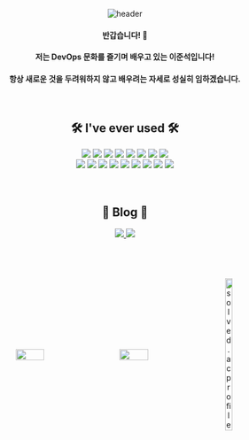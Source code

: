 <div align="center">
  
  ![header](https://capsule-render.vercel.app/api?type=waving&color=gradient&customColorList=6,12,24&text=Welcome%20to%20Junnn0021's%20GitHub%20😀&animation=twinkling&fontSize=48&fontAlignY=30&fontAlign=50&height=160)
  
  #### 반갑습니다! 🙌
  #### 저는 DevOps 문화를 즐기며 배우고 있는 이준석입니다!
  #### 항상 새로운 것을 두려워하지 않고 배우려는 자세로 성실히 임하겠습니다.
  
  <br>
  
  ## 🛠 I've ever used 🛠
  <img src="https://img.shields.io/badge/AWS-232F3E?style=stylefor-the-badge&logo=Amazon AWS&logoColor=FAFAFA"/>
  <img src="https://img.shields.io/badge/GCP-4285F4?stylefor-the-badge&logo=Google Cloud&logoColor=FAFAFA"/>
  <img src="https://img.shields.io/badge/Apache-D22128?stylefor-the-badge&logo=Apache&logoColor=FAFAFA"/>
  <img src="https://img.shields.io/badge/Docker-2496ED?style=stylefor-the-badge&logo=Docker&logoColor=FAFAFA"/>
  <img src="https://img.shields.io/badge/Kubernetes-326CE5?style=stylefor-the-badge&logo=Kubernetes&logoColor=FAFAFA"/>
  <img src="https://img.shields.io/badge/Fastify-000000?style=stylefor-the-badge&logo=Fastify&logoColor=FAFAFA"/>
  <img src="https://img.shields.io/badge/GitHub Actions-2088FF?style=stylefor-the-badge&logo=GitHub Actions&logoColor=FAFAFA"/>
  <img src="https://img.shields.io/badge/Grafana-F46800?style=stylefor-the-badge&logo=Grafana&logoColor=FAFAFA"/>
  <br>
  <img src="https://img.shields.io/badge/JavaScript-F7DF1E?style=stylefor-the-badge&logo=JavaScript&logoColor=000000"/>
  <img src="https://img.shields.io/badge/Linux-FCC624?style=stylefor-the-badge&logo=Linux&logoColor=000000"/>
  <img src="https://img.shields.io/badge/MongoDB-47A248?style=stylefor-the-badge&logo=MongoDB&logoColor=FAFAFA"/>
  <img src="https://img.shields.io/badge/MySQL-4479A1?style=stylefor-the-badge&logo=MySQL&logoColor=FAFAFA"/>
  <img src="https://img.shields.io/badge/NGINX-009639?style=stylefor-the-badge&logo=NGINX&logoColor=FAFAFA"/>
  <img src="https://img.shields.io/badge/Node.js-339933?style=stylefor-the-badge&logo=Node.js&logoColor=FAFAFA"/>
  <img src="https://img.shields.io/badge/Serverless-FD5750?style=stylefor-the-badge&logo=Serverless&logoColor=FAFAFA"/>
  <img src="https://img.shields.io/badge/Terraform-7B42BC?style=stylefor-the-badge&logo=Terraform&logoColor=FAFAFA"/>
  <img src="https://img.shields.io/badge/VS Code-007ACC?style=stylefor-the-badge&logo=Visual Studio Code&logoColor=FAFAFA"/>
  
  <br>
  <br>
  <br>

  
  ## 📱 Blog 📱
  <a href="https://junnn0021.github.io/">
    <img 
        src="http://img.shields.io/badge/-GitHub.io-222222?style=flat-square&logo=github&logoColor=FAFAFA&link=https://www.instagram.com/js.xee/"/>
  </a>
  <a href="https://velog.io/@junnn0021">
    <img 
        src="http://img.shields.io/badge/-Velog-20C997?style=flat-square&logo=Velog&logoColor=FAFAFA&link=https://velog.io/@junnn0021"/>
  </a>

 







  <br>
  <br>
  <br>
  <br>

<div style="display: flex; flex-wrap: wrap; justify-content: space-between; align-items: center; margin: 20px 0;">
  <img src="https://github-readme-stats.vercel.app/api/top-langs/?username=junnn0021&layout=compact" style="width: 32%; max-width: 350px; margin-bottom: 20px;">
  <img src="https://github-readme-stats.vercel.app/api?username=junnn0021&show_icons=true" style="width: 32%; max-width: 350px; margin-bottom: 20px;">
  <a href="https://solved.ac/junnn0021">
    <img src="http://mazassumnida.wtf/api/v2/generate_badge?boj=junnn0021" alt="solved.ac profile" style="width: 32%; max-width: 350px; margin-bottom: 20px;">


  

</div>




  

